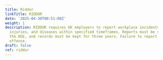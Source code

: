 ```yaml
---
title: Riddor
linkTitle: RIDDOR
date: '2025-04-30T00:51:00Z'
weight: 1
description: RIDDOR requires UK employers to report workplace incidents such as deaths,
  injuries, and diseases within specified timeframes. Reports must be submitted to
  the HSE, and records must be kept for three years. Failure to report is a criminal
  offense.
draft: false
ref: riddor
---
```


